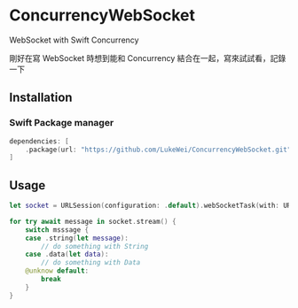 # ConcurrencyWebSocket
WebSocket with Swift Concurrency

剛好在寫 WebSocket 時想到能和 Concurrency 結合在一起，寫來試試看，記錄一下

## Installation

### Swift Package manager

```swift
dependencies: [
    .package(url: "https://github.com/LukeWei/ConcurrencyWebSocket.git", .upToNextMajor(from: "1.0.0"))
]
```

## Usage

```swift
let socket = URLSession(configuration: .default).webSocketTask(with: URL(string: "wss://...")!)

for try await message in socket.stream() {
    switch msssage {
    case .string(let message):
        // do something with String
    case .data(let data):
        // do something with Data
    @unknow default:
        break
    }
}
```

